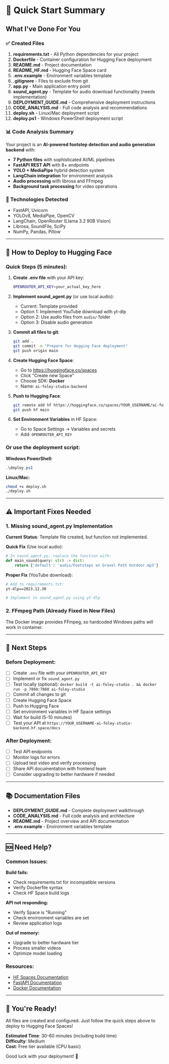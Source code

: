 # 🎯 Quick Start Summary

## What I've Done For You

### ✅ Created Files

1. **requirements.txt** - All Python dependencies for your project
2. **Dockerfile** - Container configuration for Hugging Face deployment
3. **README.md** - Project documentation
4. **README_HF.md** - Hugging Face Space card
5. **.env.example** - Environment variables template
6. **.gitignore** - Files to exclude from git
7. **app.py** - Main application entry point
8. **sound_agent.py** - Template for audio download functionality (needs implementation)
9. **DEPLOYMENT_GUIDE.md** - Comprehensive deployment instructions
10. **CODE_ANALYSIS.md** - Full code analysis and recommendations
11. **deploy.sh** - Linux/Mac deployment script
12. **deploy.ps1** - Windows PowerShell deployment script

### 📊 Code Analysis Summary

Your project is an **AI-powered footstep detection and audio generation backend** with:

- **7 Python files** with sophisticated AI/ML pipelines
- **FastAPI REST API** with 8+ endpoints
- **YOLO + MediaPipe** hybrid detection system
- **LangChain integration** for environment analysis
- **Audio processing** with librosa and FFmpeg
- **Background task processing** for video operations

### 🔧 Technologies Detected

- FastAPI, Uvicorn
- YOLOv8, MediaPipe, OpenCV
- LangChain, OpenRouter (Llama 3.2 90B Vision)
- Librosa, SoundFile, SciPy
- NumPy, Pandas, Pillow

---

## 🚀 How to Deploy to Hugging Face

### Quick Steps (5 minutes):

1. **Create .env file** with your API key:
   ```bash
   OPENROUTER_API_KEY=your_actual_key_here
   ```

2. **Implement sound_agent.py** (or use local audio):
   - Current: Template provided
   - Option 1: Implement YouTube download with yt-dlp
   - Option 2: Use audio files from `audio/` folder
   - Option 3: Disable audio generation

3. **Commit all files to git**:
   ```bash
   git add .
   git commit -m "Prepare for Hugging Face deployment"
   git push origin main
   ```

4. **Create Hugging Face Space**:
   - Go to https://huggingface.co/spaces
   - Click "Create new Space"
   - Choose SDK: **Docker**
   - Name: `ai-foley-studio-backend`

5. **Push to Hugging Face**:
   ```bash
   git remote add hf https://huggingface.co/spaces/YOUR_USERNAME/ai-foley-studio-backend
   git push hf main
   ```

6. **Set Environment Variables** in HF Space:
   - Go to Space Settings → Variables and secrets
   - Add: `OPENROUTER_API_KEY`

### Or use the deployment script:

**Windows PowerShell:**
```powershell
.\deploy.ps1
```

**Linux/Mac:**
```bash
chmod +x deploy.sh
./deploy.sh
```

---

## ⚠️ Important Fixes Needed

### 1. Missing sound_agent.py Implementation

**Current Status**: Template file created, but function not implemented.

**Quick Fix** (Use local audio):
```python
# In sound_agent.py, replace the function with:
def main_sound(query: str) -> dict:
    return {'default': 'audio/Footsteps on Gravel Path Outdoor.mp3'}
```

**Proper Fix** (YouTube download):
```bash
# Add to requirements.txt:
yt-dlp==2023.12.30

# Implement in sound_agent.py using yt-dlp
```

### 2. FFmpeg Path (Already Fixed in New Files)

The Docker image provides FFmpeg, so hardcoded Windows paths will work in container.

---

## 📝 Next Steps

### Before Deployment:

- [ ] Create `.env` file with your `OPENROUTER_API_KEY`
- [ ] Implement or fix `sound_agent.py`
- [ ] Test locally (optional): `docker build -t ai-foley-studio . && docker run -p 7860:7860 ai-foley-studio`
- [ ] Commit all changes to git
- [ ] Create Hugging Face Space
- [ ] Push to Hugging Face
- [ ] Set environment variables in HF Space settings
- [ ] Wait for build (5-10 minutes)
- [ ] Test your API at `https://YOUR_USERNAME-ai-foley-studio-backend.hf.space/docs`

### After Deployment:

- [ ] Test API endpoints
- [ ] Monitor logs for errors
- [ ] Upload test video and verify processing
- [ ] Share API documentation with frontend team
- [ ] Consider upgrading to better hardware if needed

---

## 📚 Documentation Files

- **DEPLOYMENT_GUIDE.md** - Complete deployment walkthrough
- **CODE_ANALYSIS.md** - Full code analysis and architecture
- **README.md** - Project overview and API documentation
- **.env.example** - Environment variables template

---

## 🆘 Need Help?

### Common Issues:

**Build fails:**
- Check requirements.txt for incompatible versions
- Verify Dockerfile syntax
- Check HF Space build logs

**API not responding:**
- Verify Space is "Running"
- Check environment variables are set
- Review application logs

**Out of memory:**
- Upgrade to better hardware tier
- Process smaller videos
- Optimize model loading

### Resources:

- [HF Spaces Documentation](https://huggingface.co/docs/hub/spaces)
- [FastAPI Documentation](https://fastapi.tiangolo.com/)
- [Docker Documentation](https://docs.docker.com/)

---

## 🎉 You're Ready!

All files are created and configured. Just follow the quick steps above to deploy to Hugging Face Spaces!

**Estimated Time**: 30-60 minutes (including build time)  
**Difficulty**: Medium  
**Cost**: Free tier available (CPU basic)

Good luck with your deployment! 🚀

